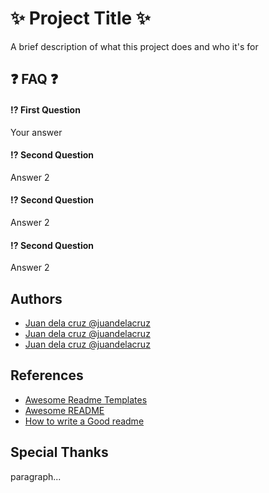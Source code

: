# ✨ Project Title ✨

A brief description of what this project does and who it's for

## ❓ FAQ ❓

#### ⁉ First Question

Your answer

#### ⁉ Second Question

Answer 2

#### ⁉ Second Question

Answer 2

#### ⁉ Second Question

Answer 2

## Authors

* [Juan dela cruz @juandelacruz](https://readme.so/editor)
* [Juan dela cruz @juandelacruz](https://readme.so/editor)
* [Juan dela cruz @juandelacruz](https://readme.so/editor)

## References

* [Awesome Readme Templates](https://awesomeopensource.com/project/elangosundar/awesome-README-templates)
* [Awesome README](https://github.com/matiassingers/awesome-readme)
* [How to write a Good readme](https://bulldogjob.com/news/449-how-to-write-a-good-readme-for-your-github-project)

## Special Thanks

paragraph...
